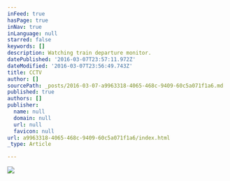 ```yaml
---
inFeed: true
hasPage: true
inNav: true
inLanguage: null
starred: false
keywords: []
description: Watching train departure monitor.
datePublished: '2016-03-07T23:57:11.972Z'
dateModified: '2016-03-07T23:56:49.743Z'
title: CCTV
author: []
sourcePath: _posts/2016-03-07-a9963318-4065-468c-9409-60c5a071f1a6.md
published: true
authors: []
publisher:
  name: null
  domain: null
  url: null
  favicon: null
url: a9963318-4065-468c-9409-60c5a071f1a6/index.html
_type: Article

---
```

![](https://s3-us-west-2.amazonaws.com/the-grid-img/p/882716b656fe56026a17e541c779f1ed66ee28bc.jpg)